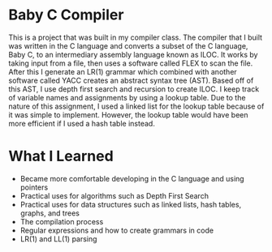 # Baby C Compiler
This is a project that was built in my compiler class. 
The compiler that I built was written in the C language and converts a subset of the C language, Baby C, to an intermediary assembly language known as ILOC. 
It works by taking input from a file, then uses a software called FLEX to scan the file. 
After this I generate an LR(1) grammar which combined with another software called YACC creates an abstract syntax tree (AST).
Based off of this AST, I use depth first search and recursion to create ILOC.
I keep track of variable names and assignments by using a lookup table. 
Due to the nature of this assignment, I used a linked list for the lookup table because of it was simple to implement. 
However, the lookup table would have been more efficient if I used a hash table instead.
# What I Learned
- Became more comfortable developing in the C language and using pointers
- Practical uses for algorithms such as Depth First Search
- Practical uses for data structures such as linked lists, hash tables, graphs, and trees
- The compilation process
- Regular expressions and how to create grammars in code
- LR(1) and LL(1) parsing
